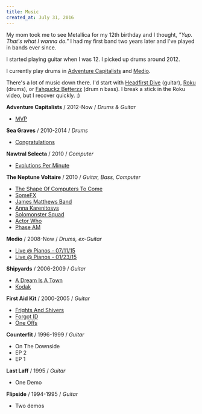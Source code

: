 ```yaml
---
title: Music
created_at: July 31, 2016
---
```


My mom took me to see Metallica for my 12th birthday and I thought, _"Yup. That's what I wanna do."_ I had my first band two years later and I've played in bands ever since.

I started playing guitar when I was 12. I picked up drums around 2012. 

I currently play drums in [Adventure Capitalists](https://www.adcap.biz/) and [Medio](https://www.facebook.com/mediosound/).

There's a lot of music down there. I'd start with [Headfirst Dive](https://soundcloud.com/shipyards/headfirst-dive) (guitar), [Roku](https://www.facebook.com/mediosound/videos/vb.152479608107611/966362773385953/) (drums), or [Fahquckz Betterzz](https://nawtralselecta.bandcamp.com/track/fahquckz-betterzz) (drum n bass). I break a stick in the Roku video, but I recover quickly. :)

**Adventure Capitalists** / 2012-Now / _Drums & Guitar_

* [MVP](https://soundcloud.com/adventurecapitalists/sets/mvp)

**Sea Graves** / 2010-2014 / _Drums_

* [Congratulations](https://seagravesbk.bandcamp.com/)

**Nawtral Selecta** / 2010 / _Computer_

* [Evolutions Per Minute](http://nawtralselecta.bandcamp.com/)

**The Neptune Voltaire** / 2010 / _Guitar, Bass, Computer_

* [The Shape Of Computers To Come](https://soundcloud.com/jmsdnns/sets/the-shape-of-computers-to-come)
* [SomeFX](https://soundcloud.com/jmsdnns/sets/somefx)
* [James Matthews Band](https://soundcloud.com/jmsdnns/sets/james-matthews-band)
* [Anna Karenitosys](https://soundcloud.com/jmsdnns/sets/anna-karenitosys)
* [Solomonster Squad](https://soundcloud.com/jmsdnns/sets/solomonster-squad)
* [Actor Who](https://soundcloud.com/jmsdnns/sets/actor-who)
* [Phase AM](https://soundcloud.com/jmsdnns/sets/phase-am)

**Medio** / 2008-Now / _Drums, ex-Guitar_

* [Live @ Pianos - 07/11/15](https://soundcloud.com/mediosound/sets/live-pianos-07-11-15)
* [Live @ Pianos - 01/23/15](https://soundcloud.com/jmsdnns/sets/medio-live-pianos-012315)

**Shipyards** / 2006-2009 / _Guitar_

* [A Dream Is A Town](https://soundcloud.com/shipyards/sets/a-dream-is-a-town)
* [Kodak](https://soundcloud.com/shipyards/sets/ep-2-13)

**First Aid Kit** / 2000-2005 / _Guitar_

* [Frights And Shivers](https://soundcloud.com/firstfirstaidkit/sets/frights-and-shivers)
* [Forgot ID](https://soundcloud.com/firstfirstaidkit/sets/forgot-id)
* [One Offs](https://soundcloud.com/firstfirstaidkit/sets/one-offs)

**Counterfit** / 1996-1999 / _Guitar_

* On The Downside
* EP 2
* EP 1

**Last Laff** / 1995 / _Guitar_

* One Demo

**Flipside** / 1994-1995 / _Guitar_

* Two demos
